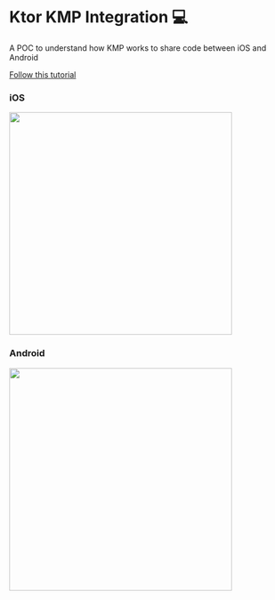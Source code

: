 # Ktor KMP Integration 💻

A POC to understand how KMP works to share code between iOS and Android 

[Follow this tutorial](https://ktor.io/docs/client-create-multiplatform-application.html#ktor-dependencies)

### iOS
<img src="https://github.com/user-attachments/assets/77620f3c-cede-4eb9-9611-a61cff346549" width="400">

### Android
<img src="https://github.com/user-attachments/assets/a90d41d1-04bf-4c13-b75d-c1174add4837" width="400">

